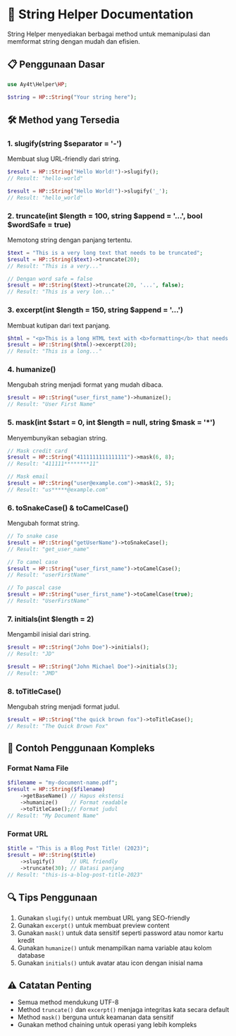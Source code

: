 # 📝 String Helper Documentation

String Helper menyediakan berbagai method untuk memanipulasi dan memformat string dengan mudah dan efisien.

## 📋 Penggunaan Dasar

```php
use Ay4t\Helper\HP;

$string = HP::String("Your string here");
```

## 🛠️ Method yang Tersedia

### 1. slugify(string $separator = '-')
Membuat slug URL-friendly dari string.

```php
$result = HP::String("Hello World!")->slugify();
// Result: "hello-world"

$result = HP::String("Hello World!")->slugify('_');
// Result: "hello_world"
```

### 2. truncate(int $length = 100, string $append = '...', bool $wordSafe = true)
Memotong string dengan panjang tertentu.

```php
$text = "This is a very long text that needs to be truncated";
$result = HP::String($text)->truncate(20);
// Result: "This is a very..."

// Dengan word safe = false
$result = HP::String($text)->truncate(20, '...', false);
// Result: "This is a very lon..."
```

### 3. excerpt(int $length = 150, string $append = '...')
Membuat kutipan dari text panjang.

```php
$html = "<p>This is a long HTML text with <b>formatting</b> that needs to be excerpted.</p>";
$result = HP::String($html)->excerpt(20);
// Result: "This is a long..."
```

### 4. humanize()
Mengubah string menjadi format yang mudah dibaca.

```php
$result = HP::String("user_first_name")->humanize();
// Result: "User First Name"
```

### 5. mask(int $start = 0, int $length = null, string $mask = '*')
Menyembunyikan sebagian string.

```php
// Mask credit card
$result = HP::String("4111111111111111")->mask(6, 8);
// Result: "411111********11"

// Mask email
$result = HP::String("user@example.com")->mask(2, 5);
// Result: "us*****@example.com"
```

### 6. toSnakeCase() & toCamelCase()
Mengubah format string.

```php
// To snake case
$result = HP::String("getUserName")->toSnakeCase();
// Result: "get_user_name"

// To camel case
$result = HP::String("user_first_name")->toCamelCase();
// Result: "userFirstName"

// To pascal case
$result = HP::String("user_first_name")->toCamelCase(true);
// Result: "UserFirstName"
```

### 7. initials(int $length = 2)
Mengambil inisial dari string.

```php
$result = HP::String("John Doe")->initials();
// Result: "JD"

$result = HP::String("John Michael Doe")->initials(3);
// Result: "JMD"
```

### 8. toTitleCase()
Mengubah string menjadi format judul.

```php
$result = HP::String("the quick brown fox")->toTitleCase();
// Result: "The Quick Brown Fox"
```

## 🌟 Contoh Penggunaan Kompleks

### Format Nama File
```php
$filename = "my-document-name.pdf";
$result = HP::String($filename)
    ->getBaseName() // Hapus ekstensi
    ->humanize()    // Format readable
    ->toTitleCase();// Format judul
// Result: "My Document Name"
```

### Format URL
```php
$title = "This is a Blog Post Title! (2023)";
$result = HP::String($title)
    ->slugify()     // URL friendly
    ->truncate(30); // Batasi panjang
// Result: "this-is-a-blog-post-title-2023"
```

## 🔍 Tips Penggunaan

1. Gunakan `slugify()` untuk membuat URL yang SEO-friendly
2. Gunakan `excerpt()` untuk membuat preview content
3. Gunakan `mask()` untuk data sensitif seperti password atau nomor kartu kredit
4. Gunakan `humanize()` untuk menampilkan nama variable atau kolom database
5. Gunakan `initials()` untuk avatar atau icon dengan inisial nama

## ⚠️ Catatan Penting

- Semua method mendukung UTF-8
- Method `truncate()` dan `excerpt()` menjaga integritas kata secara default
- Method `mask()` berguna untuk keamanan data sensitif
- Gunakan method chaining untuk operasi yang lebih kompleks
